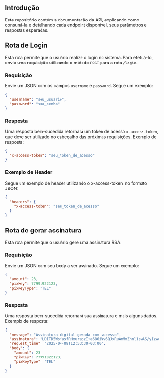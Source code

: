 ## Introdução

Este repositório contém a documentação da API, explicando como consumi-la e detalhando cada endpoint disponível, seus parâmetros e respostas esperadas.

## Rota de Login

Esta rota permite que o usuário realize o login no sistema. Para efetuá-lo, envie uma requisição utilizando o método `POST` para a rota `/login`.

### Requisição

Envie um JSON com os campos `username` e `password`. Segue um exemplo:

```json
{
  "username": "seu_usuario",
  "password": "sua_senha"
}
```

### Resposta

Uma resposta bem-sucedida retornará um token de acesso `x-access-token`, que deve ser utilizado no cabeçalho das próximas requisições. Exemplo de resposta:

```json
{
  "x-access-token": "seu_token_de_acesso"
}
```

### Exemplo de Header

Segue um exemplo de header utilizando o x-access-token, no formato JSON:

```json
{
  "headers": {
    "x-access-token": "seu_token_de_acesso"
  }
}
```

## Rota de gerar assinatura

Esta rota permite que o usuário gere uma assinatura RSA.

### Requisição

Envie um JSON com seu body a ser assinado. Segue um exemplo:

```json
{
  "amount": 23,
  "pixKey": 77991922123,
  "pixKeyType": "TEL"
}
```

### Resposta

Uma resposta bem-sucedida retornará sua assinatura e mais alguns dados. Exemplo de resposta:

```json
{
  "message": "Assinatura digital gerada com sucesso",
  "assinatura": "LDITD5WsfasfRHxuraozI+a686iWv6QJxRuAmMmZhnl1swAS/yIzwuqr3LnS0+fY1HaledokUmwCe+hI2PlR9fE6gLaeCbg2Rfkur/jLGG+RoOJ0vQiaM+5NRlCQHIHXTjVFD7J3me6IjK3Y5gcxt6mL22b6DJ9ZXPM8C7yyNk4TUwEgtF3UJivGCdugtsWyGVdMSN1pEUXMlSxSY2EEi09yvWedcsds0tcRyRcT5Jm7zpFPUj95lD1VhWtdeiJRB4f4blMXaMF/ZkeZ9bUzySulMpaikjtYIayKTMfWchC5aasdaw1tAZNZaSKFpCnaX9Jy0EHWLEUFvEmcdUSQ==",
  "request_time": "2025-04-08T12:53:30-03:00",
  "body": {
    "amount": 23,
    "pixKey": 77991922123,
    "pixKeyType": "TEL"
  }
}
```
